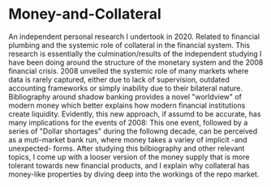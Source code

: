 # Money-and-Collateral
An independent personal research I undertook in 2020. Related to financial plumbing and the systemic role of collateral in the financial system.
This research is essentially the culmination/results of the independent studying I have been doing around the structure of the monetary system and the 2008 financial crisis. 2008 unveiled the systemic role of many markets where data is rarely captured, either due to lack of supervision, outdated accounting frameworks or simply inability due to their bilateral nature. Bibliography around shadow banking provides a novel "worldview" of modern money which better explains how modern financial institutions create liquidity. Evidently, this new approach, if assumd to be accurate, has many implications for the events of 2008: This one event, followed by a series of "Dollar shortages" during the followng decade, can be perceived as a muti-market bank run, where money takes a variey of implicit -and unexpected- forms.
After studying this bilbiography and other relevant topics, I come up with a looser version of the money supply that is more tolerant towards new financial products, and I explain why collateral has money-like properties by diving deep into the workings of the repo market.

